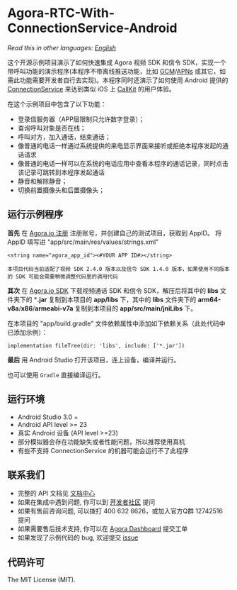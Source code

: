 # Agora-RTC-With-ConnectionService-Android

*Read this in other languages: [English](README.md)*

这个开源示例项目演示了如何快速集成 Agora 视频 SDK 和信令 SDK，实现一个带呼叫功能的演示程序(本程序不带离线推送功能，比如 [GCM](https://developers.google.com/cloud-messaging/)/[APNs](https://developer.apple.com/library/content/documentation/NetworkingInternet/Conceptual/RemoteNotificationsPG/APNSOverview.html) 或其它，如需此功能需要开发者自行去实现)。本程序同时还演示了如何使用 Android 提供的 [ConnectionService](https://developer.android.com/reference/android/telecom/ConnectionService) 来达到类似 iOS 上 [CallKit](https://developer.apple.com/documentation/callkit) 的用户体验。

在这个示例项目中包含了以下功能：

- 登录信服务器（APP层限制只允许数字登录）；
- 查询呼叫对象是否在线；
- 呼叫对方，加入通话，结束通话；
- 像普通的电话一样通过系统提供的来电显示界面来接听或拒绝本程序发起的通话请求
- 像普通的电话一样可以在系统的电话应用中查看本程序的通话记录，同时点击该记录可跳转到本程序发起通话
- 静音和解除静音；
- 切换前置摄像头和后置摄像头；

## 运行示例程序
**首先** 在 [Agora.io 注册](https://dashboard.agora.io/cn/signup/) 注册账号，并创建自己的测试项目，获取到 AppID。
将 AppID 填写进 "app/src/main/res/values/strings.xml"

```
<string name="agora_app_id"><#YOUR APP ID#></string>

```

`本项目代码当前适配了视频 SDK 2.4.0 版本以及信令 SDK 1.4.0 版本，如果使用不同版本的 SDK 可能会需要稍微调整代码里的调用代码`

**其次** 在 [Agora.io SDK](https://docs.agora.io/en/Agora%20Platform/downloads) 下载视频通话 SDK 和信令 SDK，解压后将其中的 **libs** 文件夹下的 ***.jar** 复制到本项目的 **app/libs** 下，其中的 **libs** 文件夹下的 **arm64-v8a**/**x86**/**armeabi-v7a** 复制到本项目的 **app/src/main/jniLibs** 下。

在本项目的 "app/build.gradle" 文件依赖属性中添加如下依赖关系（此处代码中已添加示例）：

```
implementation fileTree(dir: 'libs', include: ['*.jar'])
```

**最后** 用 Android Studio 打开该项目，连上设备，编译并运行。

也可以使用 `Gradle` 直接编译运行。

## 运行环境
- Android Studio 3.0 +
- Android API level >= 23
- 真实 Android 设备 (API level >=23)
- 部分模拟器会存在功能缺失或者性能问题，所以推荐使用真机
- 有些不支持 ConnectionService 的机器可能会运行不了此程序

## 联系我们
- 完整的 API 文档见 [文档中心](https://docs.agora.io/cn/)
- 如果在集成中遇到问题, 你可以到 [开发者社区](https://dev.agora.io/cn/) 提问
- 如果有售前咨询问题, 可以拨打 400 632 6626，或加入官方Q群 12742516 提问
- 如果需要售后技术支持, 你可以在 [Agora Dashboard](https://dashboard.agora.io) 提交工单
- 如果发现了示例代码的 bug, 欢迎提交 [issue](https://github.com/AgoraIO/Advanced-Video/issues)

## 代码许可
The MIT License (MIT).
